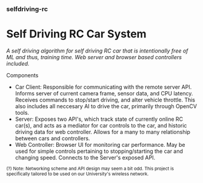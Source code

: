 ### selfdriving-rc
# Self Driving RC Car System
*A self driving algorithm for self driving RC car that is intentionally free of ML and thus, training time. Web server and browser based controllers included.*

Components
 - Car Client: Responsible for communicating with the remote server API. Informs server of current camera frame, sensor data, and CPU latency. Receives commands to stop/start driving, and alter vehicle throttle. This also includes all neccesary AI to drive the car, primarily through OpenCV tools.
 - Server: Exposes two API's, which track state of currently online RC car(s), and acts as a mediator for car controls to the car, and historic driving data for web controller. Allows for a many to many relationship between cars and controllers.
 - Web Controller: Browser UI for monitoring car performance. May be used for simple controls pertaining to stopping/starting the car and changing speed. Connects to the Server's exposed API.

<sup>(?) Note: Networking scheme and API design may seem a bit odd. This project is specifically tailored to be used on our University's wireless network.</sup>
